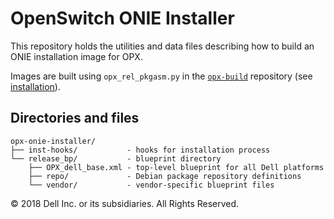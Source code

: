 # OpenSwitch ONIE Installer

This repository holds the utilities and data files describing how to build an ONIE installation image for OPX.

Images are built using `opx_rel_pkgasm.py` in the [`opx-build`](https://github.com/open-switch/opx-build) repository (see [installation](https://github.com/open-switch/opx-build#installation)).

## Directories and files

```
opx-onie-installer/
├── inst-hooks/           - hooks for installation process
└── release_bp/           - blueprint directory
    ├── OPX_dell_base.xml - top-level blueprint for all Dell platforms
    ├── repo/             - Debian package repository definitions
    └── vendor/           - vendor-specific blueprint files
```

© 2018 Dell Inc. or its subsidiaries. All Rights Reserved.

